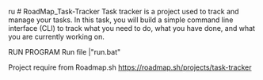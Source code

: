 ru  # RoadMap_Task-Tracker
Task tracker is a project used to track and manage your tasks. In this task, you will build a simple command line interface (CLI) to track what you need to do, what you have done, and what you are currently working on.


RUN PROGRAM
    Run file |"run.bat"


Project require from Roadmap.sh
https://roadmap.sh/projects/task-tracker
